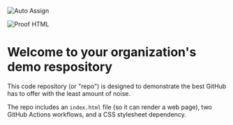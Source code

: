 ![Auto Assign](https://github.com/ogstreamer2/demo-repository/actions/workflows/auto-assign.yml/badge.svg)

![Proof HTML](https://github.com/ogstreamer2/demo-repository/actions/workflows/proof-html.yml/badge.svg)

# Welcome to your organization's demo respository
This code repository (or "repo") is designed to demonstrate the best GitHub has to offer with the least amount of noise.

The repo includes an `index.html` file (so it can render a web page), two GitHub Actions workflows, and a CSS stylesheet dependency.
